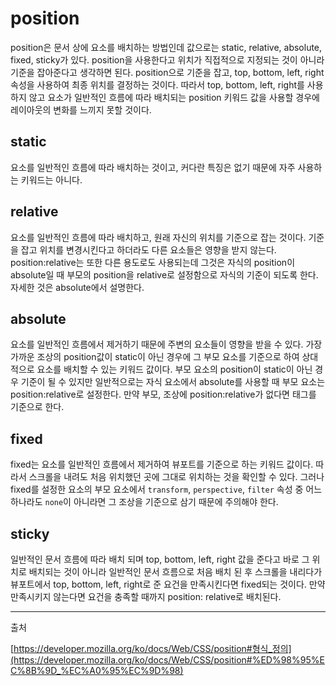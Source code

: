 # position

position은 문서 상에 요소를 배치하는 방법인데 값으로는 static, relative, absolute, fixed, sticky가 있다. position을 사용한다고 위치가 직접적으로 지정되는 것이 아니라 기준을 잡아준다고 생각하면 된다. position으로 기준을 잡고,  top, bottom, left, right 속성을 사용하여 최종 위치를 결정하는 것이다. 따라서 top, bottom, left, right를 사용하지 않고 요소가 일반적인 흐름에 따라 배치되는 position 키워드 값을 사용할 경우에 레이아웃의 변화를 느끼지 못할 것이다.

## static

요소를 일반적인 흐름에 따라 배치하는 것이고, 커다란 특징은 없기 때문에 자주 사용하는 키워드는 아니다.

## relative

요소를 일반적인 흐름에 따라 배치하고, 원래 자신의 위치를 기준으로 잡는 것이다. 기준을 잡고 위치를 변경시킨다고 하더라도 다른 요소들은 영향을 받지 않는다. position:relative는 또한 다른 용도로도 사용되는데 그것은 자식의 position이 absolute일 때 부모의 position을 relative로 설정함으로 자식의 기준이 되도록 한다. 자세한 것은 absolute에서 설명한다. 

## absolute

요소를 일반적인 흐름에서 제거하기 때문에 주변의 요소들이 영향을 받을 수 있다. 가장 가까운 조상의 position값이 static이 아닌 경우에 그 부모 요소를 기준으로 하여 상대적으로 요소를 배치할 수 있는 키워드 값이다. 부모 요소의 position이 static이 아닌 경우 기준이 될 수 있지만 일반적으로는 자식 요소에서 absolute를 사용할 때 부모 요소는 position:relative로 설정한다. 만약 부모, 조상에 position:relative가 없다면 <body>태그를 기준으로 한다.

## fixed

fixed는 요소를 일반적인 흐름에서 제거하여 뷰포트를 기준으로 하는 키워드 값이다. 따라서 스크롤을 내려도 처음 위치했던 곳에 그대로 위치하는 것을 확인할 수 있다. 그러나 fixed를 설정한 요소의 부모 요소에서 `transform`, `perspective`, `filter` 속성 중 어느 하나라도 `none`이 아니라면 그 조상을 기준으로 삼기 때문에 주의해야 한다.

## sticky

일반적인 문서 흐름에 따라 배치 되며 top, bottom, left, right 값을 준다고 바로 그 위치로 배치되는 것이 아니라 일반적인 문서 흐름으로 처음 배치 된 후 스크롤을 내리다가 뷰포트에서 top, bottom, left, right로 준 요건을 만족시킨다면 fixed되는 것이다. 만약 만족시키지 않는다면 요건을 충족할 때까지 position: relative로 배치된다. 

---

출처

[https://developer.mozilla.org/ko/docs/Web/CSS/position#형식_정의](https://developer.mozilla.org/ko/docs/Web/CSS/position#%ED%98%95%EC%8B%9D_%EC%A0%95%EC%9D%98)
